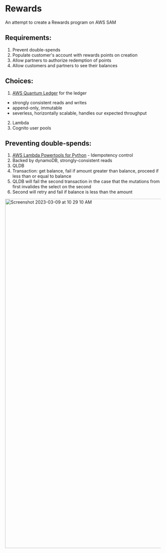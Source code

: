 # Rewards

An attempt to create a Rewards program on AWS SAM

## Requirements:
1. Prevent double-spends
2. Populate customer's account with rewards points on creation
3. Allow partners to authorize redemption of points
4. Allow customers and partners to see their balances

## Choices:
1. [AWS Quantum Ledger](https://aws.amazon.com/qldb/) for the ledger
  - strongly consistent reads and writes
  - append-only, immutable
  - severless, horizontally scalable, handles our expected throughput
2. Lambda
3. Cognito user pools

## Preventing double-spends:
1. [AWS Lambda Powertools for Python](https://awslabs.github.io/aws-lambda-powertools-python/2.9.1/utilities/idempotency/) - Idempotency control
  1. Backed by dynamoDB, strongly-consistent reads
2. QLDB
  1. Transaction: get balance, fail if amount greater than balance, proceed if less than or equal to balance
  2. QLDB will fail the second transaction in the case that the mutations from first invalides the select on the second
  3. Second will retry and fail if balance is less than the amount

<img width="1131" alt="Screenshot 2023-03-09 at 10 29 10 AM" src="https://user-images.githubusercontent.com/160455/224056206-af012f95-5876-4ba9-8d7c-7b6f1506aa39.png">
